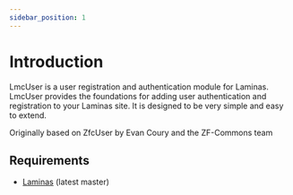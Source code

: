 ```yaml
---
sidebar_position: 1
---
```


# Introduction

LmcUser is a user registration and authentication module for Laminas.
LmcUser provides the foundations for adding
user authentication and registration to your Laminas site. It is designed to be very
simple and easy to extend.

Originally based on ZfcUser by Evan Coury and the ZF-Commons team

## Requirements

* [Laminas](https://github.com/laminas/) (latest master)
